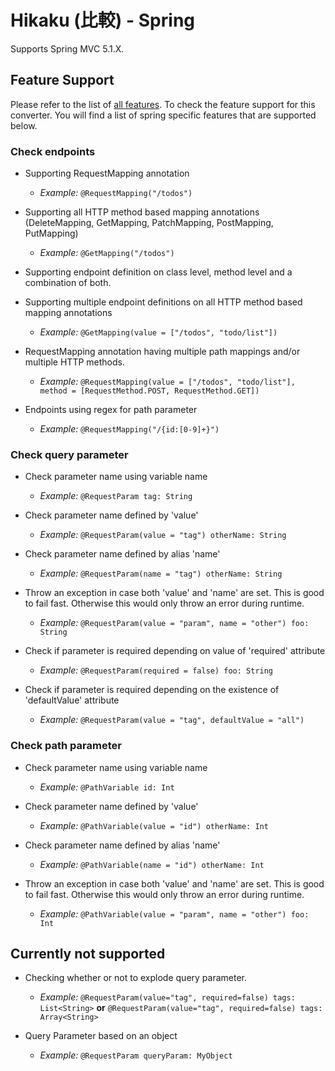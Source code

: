 # Hikaku (比較) - Spring

Supports Spring MVC 5.1.X.

## Feature Support

Please refer to the list of [all features](features.md). To check the feature support for this converter.
You will find a list of spring specific features that are supported below.

### Check endpoints
+ Supporting RequestMapping annotation
  + _Example:_ `@RequestMapping("/todos")`

+ Supporting all HTTP method based mapping annotations (DeleteMapping, GetMapping, PatchMapping, PostMapping, PutMapping)
  + _Example:_ `@GetMapping("/todos")`

+ Supporting endpoint definition on class level, method level and a combination of both.

+ Supporting multiple endpoint definitions on all HTTP method based mapping annotations
  + _Example:_ `@GetMapping(value = ["/todos", "todo/list"])`

+ RequestMapping annotation having multiple path mappings and/or multiple HTTP methods.
  + _Example:_ `@RequestMapping(value = ["/todos", "todo/list"], method = [RequestMethod.POST, RequestMethod.GET])`

+ Endpoints using regex for path parameter
  + _Example:_ `@RequestMapping("/{id:[0-9]+}")`

### Check query parameter

+ Check parameter name using variable name
  + _Example:_ `@RequestParam tag: String`

+ Check parameter name defined by 'value'
  + _Example:_ `@RequestParam(value = "tag") otherName: String`

+ Check parameter name defined by alias 'name'
  + _Example:_ `@RequestParam(name = "tag") otherName: String`

+ Throw an exception in case both 'value' and 'name' are set. This is good to fail fast. Otherwise this would only throw an error during runtime.
  + _Example:_ `@RequestParam(value = "param", name = "other") foo: String`

+ Check if parameter is required depending on value of 'required' attribute
  + _Example:_ `@RequestParam(required = false) foo: String`

+ Check if parameter is required depending on the existence of 'defaultValue' attribute
  + _Example:_ `@RequestParam(value = "tag", defaultValue = "all")`

### Check path parameter

+ Check parameter name using variable name
  + _Example:_ `@PathVariable id: Int`

+ Check parameter name defined by 'value'
  + _Example:_ `@PathVariable(value = "id") otherName: Int`

+ Check parameter name defined by alias 'name'
  + _Example:_ `@PathVariable(name = "id") otherName: Int`

+ Throw an exception in case both 'value' and 'name' are set. This is good to fail fast. Otherwise this would only throw an error during runtime.
  + _Example:_ `@PathVariable(value = "param", name = "other") foo: Int`

## Currently not supported

+ Checking whether or not to explode query parameter.
  + _Example:_ `@RequestParam(value="tag", required=false) tags: List<String>` **or** `@RequestParam(value="tag", required=false) tags: Array<String>`

+ Query Parameter based on an object
  + _Example:_ `@RequestParam queryParam: MyObject`
